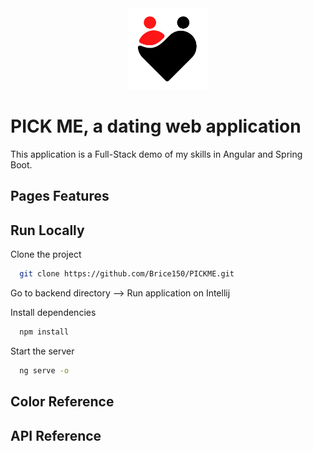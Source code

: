 <div align="center">
<img height="130px" width="130px" src="./src/assets/images/Logo.png">
</div>
  
# PICK ME, a dating web application

This application is a Full-Stack demo of my skills in Angular and Spring Boot.

## Pages Features

## Run Locally

Clone the project

```bash
  git clone https://github.com/Brice150/PICKME.git
```

Go to backend directory 
--> Run application on Intellij

Install dependencies

```bash
  npm install
```

Start the server

```bash
  ng serve -o
```

## Color Reference

## API Reference
